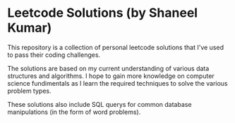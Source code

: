 # Leetcode Solutions (by Shaneel Kumar)

This repository is a collection of personal leetcode solutions that I've used to pass their coding challenges.

The solutions are based on my current understanding of various data structures and algorithms. I hope to gain more knowledge on computer science fundimentals as I learn the required techniques to solve the various problem types.

These solutions also include SQL querys for common database manipulations (in the form of word problems).
